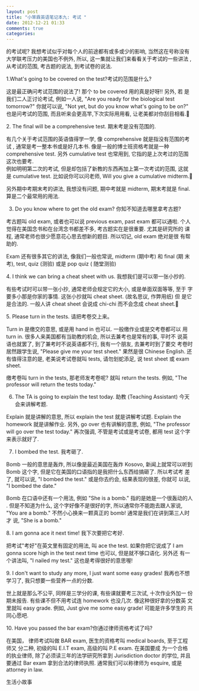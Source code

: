 ```yaml
---
layout: post
title: "小笨霖英语笔记本九: 考试 "
date: 2012-12-21 01:33
comments: true
categories: 
---
```

的考试呢? 我想考试似乎对每个人的前途都有或多或少的影响, 当然这在号称没有
大学联考压力的美国也不例外, 所以, 这一集就让我们来看看关于考试的一些讲法
, 从考试的范围, 考古题的说法, 到考试卷的说法. 

<p>1.What's going to be covered on the test?考试的范围是什么? </p>

这是最正确问考试范围的说法了! 那个 to be covered 用的真是好呀!! 另外, 若
是我们二人正讨论考试, 例如一人说, "Are you ready for the biological test 
tomorrow?" 你就可以说, "Not yet, but do you know what's going to be on?" 
也是问考试的范围, 而且听来会更高竿,下次实际用用看, 让老美都对你刮目相看.
 
<p>2. The final will be a comprehensive test. 期末考是没有范围的.</p>

有几个关于考试范围的英语值得学一学, 像 comprehensive 就是指没有范围的考试
, 通常是考一整本书或是好几本书.   像是一般的博士班资格考就是一种 comprehensive 
test. 另外 cumulative test 也常用到, 它指的是上次考过的范围这次也要考.  
 例如明明第二次的考试, 但是却包括了新教的东西再加上第一次考试的范围, 这就
是 cumulative test. 比如说你可以问老师, Will you give a cumulative midterm.

<p>另外期中考期末考的讲法, 我想没有问题, 期中考就是 midterm, 期末考就是 final. 
算是二个最常用的用法.</p>
 
3. Do you know where to get the old exam? 你知不知道去哪里拿考古题? 

<p>考古题叫 old exam, 或者也可以说 previous exam, past exam 都可以通啦. 个人
觉得在美国念书和在台湾念书都差不多, 考古题实在是很重要.   尤其是研究所的
课程, 通常老师也很少愿意花心思去想新的题目.  所以切记, old exam 绝对是很
有帮助的.</p>

Exam 还有很多其它的讲法, 像我们一般也常说,  midterm (期中考) 和 final (期
末考), test, quiz (测验) 或是 pop quiz ( 随堂测验)
 
<p>4. I think we can bring a cheat sheet with us. 我想我们是可以带一张小抄的.</p>

有些考试时可以带一张小抄, 通常老师会规定它的大小, 或是单面双面等等, 至于
字要多小那是你家的事情. 这张小抄就叫 cheat sheet. (故名思议, 作弊用纸) 但
是它是合法的.  一般人讲 cheat sheet 会说成 chi-chi 而不会念成 cheat sheet.
 
<p>5. Please turn in the tests. 请把考卷交上来。 </p>

Turn in 是缴交的意思, 或是用 hand in 也可以.   一般缴作业或是交考卷都可以
用 turn in.  很多人来美国都有当助教的机会, 所以去兼考也是常有的事, 平时不
说英语也就罢了, 到了兼考时不说英语都不行, 我有一个朋友, 去兼考时到了要交
考卷时居然跟学生说, "Please give me your test sheet." 果然是很 Chinese English.
  还有值得注意的是, 老美说考试卷就叫 tests, 请勿划蛇添足, 说 test sheet 
或 exam sheet.

<p>缴考卷叫 turn in the tests, 那老师发考卷呢? 就叫 return the tests. 例如, 
"The professor will return the tests today."</p>
 
6. The TA is going to explain the test today. 助教 (Teaching Assistant) 今天会来讲解考题.

<p>Explain 就是讲解的意思, 所以 explain the test 就是讲解考试题. Explain the 
homework 就是讲解作业. 另外, go over 也有讲解的意思, 例如, "The professor 
will go over the test today." 再次强调, 不管是考试或是考试卷, 都用 test 
这个字来表示就好了.</p>
 
7. I bombed the test. 我考砸了.

<p>Bomb 一般的意思是轰炸, 所以像是最近美国在轰炸  Kosovo, 新闻上就常可以听到
 Bomb 这个字, 但是它在美国的口语指的是我把什么东西给搞砸了.   所以考试考
差了, 就可以说, "I bombed the test."  或是你去约会, 结果表现的很差, 你就可
以说, "I bombed the date."</p>

Bomb 在口语中还有一个用法, 例如 "She is a bomb." 指的是她是一个很轰动的人
.  但是不知道为什么, 这个字好像不是很好的字, 所以通常你不能跑去跟人家说, 
"You are a bomb." 不然小心换来一颗真正的 bomb! 通常是我们在讲到第三人时才
说, "She is a bomb."
 
<p>8. I am gonna ace it next time! 我下次要把它考好.</p>

把考试"考好"在英文里有固定的用法, 叫 ace the test. 如果你把它说成了 I am 
gonna score high in the test next time 也可以, 但是就不够口语化.  另外还
有一个讲法叫, "I nailed my test." 这也是考得很好的意思喔!
 
<p>9. I don't want to study any more, I just want some easy grades! 我再也不想学习了, 我只想要一些营养一点的分数.</p>

世上就是那么不公平, 同样是三学分的课, 有些课就要考三次试, 十次作业外加一
份期未报告.  有些课不但不用考试连 homework 也没几次. 像这种很好拿的分数英
文里就叫 easy grade. 例如, Just give me some easy grade! 可能是许多学生的
共同心愿吧.
 
<p>10. Have you passed the bar exam?你通过律师资格考试了吗? </p>

在美国， 律师考试叫做 BAR exam, 医生的资格考叫 medical boards, 
至于工程师又 分二种, 初级的叫 E.I.T exam, 高级的叫 P.E exam.  在美国要成
为一个合格的执业律师, 除了必须读三年的法学研究所拿到 Jurisdiction doctor 
的学位, 并且要通过 Bar exam 拿到合法的律师执照.  通常我们可以称律师为 esquire,
 或是 attorney in law. 
 

<p>生活小故事</p>

